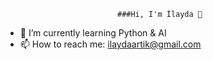                              ###Hi, I'm İlayda 👋

- 🌱 I’m currently learning Python & AI
- 📫 How to reach me: ilaydaartik@gmail.com

